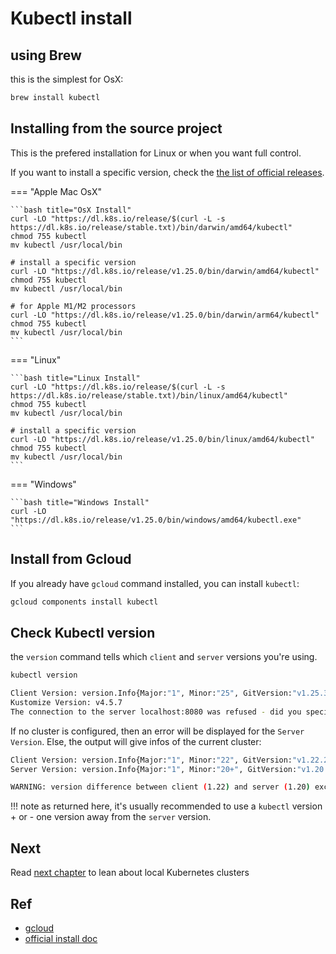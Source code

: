 # Kubectl install

## using Brew

this is the simplest for OsX:

```bash
brew install kubectl
```

## Installing from the source project

This is the prefered installation for Linux or when you want full control.

If you want to install a specific version, check the [the list of official releases](https://dl.k8s.io/release/stable.txt.).

=== "Apple Mac OsX"

    ```bash title="OsX Install"
    curl -LO "https://dl.k8s.io/release/$(curl -L -s https://dl.k8s.io/release/stable.txt)/bin/darwin/amd64/kubectl"
    chmod 755 kubectl
    mv kubectl /usr/local/bin

    # install a specific version
    curl -LO "https://dl.k8s.io/release/v1.25.0/bin/darwin/amd64/kubectl"
    chmod 755 kubectl
    mv kubectl /usr/local/bin

    # for Apple M1/M2 processors
    curl -LO "https://dl.k8s.io/release/v1.25.0/bin/darwin/arm64/kubectl"
    chmod 755 kubectl
    mv kubectl /usr/local/bin
    ```

=== "Linux"

    ```bash title="Linux Install"
    curl -LO "https://dl.k8s.io/release/$(curl -L -s https://dl.k8s.io/release/stable.txt)/bin/linux/amd64/kubectl"
    chmod 755 kubectl
    mv kubectl /usr/local/bin

    # install a specific version
    curl -LO "https://dl.k8s.io/release/v1.25.0/bin/linux/amd64/kubectl"
    chmod 755 kubectl
    mv kubectl /usr/local/bin
    ```

=== "Windows"

    ```bash title="Windows Install"
    curl -LO "https://dl.k8s.io/release/v1.25.0/bin/windows/amd64/kubectl.exe"
    ```

## Install from Gcloud
If you already have `gcloud` command installed, you can install `kubectl`:

```bash
gcloud components install kubectl
```

## Check Kubectl version

the `version` command tells which `client` and `server` versions you're using. 

```bash 
kubectl version
```
```bash
Client Version: version.Info{Major:"1", Minor:"25", GitVersion:"v1.25.3", GitCommit:"434bfd82814af038ad94d62ebe59b133fcb50506", GitTreeState:"clean", BuildDate:"2022-10-12T10:47:25Z", GoVersion:"go1.19.2", Compiler:"gc", Platform:"darwin/amd64"}
Kustomize Version: v4.5.7
The connection to the server localhost:8080 was refused - did you specify the right host or port?
```

If no cluster is configured, then an error will be displayed for the `Server Version`. Else, the output will give infos of the current cluster:

```bash
Client Version: version.Info{Major:"1", Minor:"22", GitVersion:"v1.22.2"}
Server Version: version.Info{Major:"1", Minor:"20+", GitVersion:"v1.20.9-gke.1001"}

WARNING: version difference between client (1.22) and server (1.20) exceeds the supported minor version skew of +/-1
```

!!! note
    as returned here, it's usually recommended to use a `kubectl` version + or - one version away from the `server` version.

## Next

Read [next chapter](local_cluster/podman.md) to lean about local Kubernetes clusters
## Ref

- [gcloud](https://cloud.google.com/kubernetes-engine/docs/how-to/cluster-access-for-kubectl?hl=fr#apt)
- [official install doc](https://kubernetes.io/docs/tasks/tools/#kubectl)